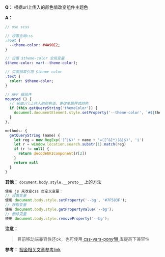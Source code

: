 **Q：** 根据url上传入的颜色值改变组件主题色

**A：**
```sass
// use scss

// 设置全局css
:root {
  --theme-color: #4A90E2;
}

// 设置 $theme-color 全局变量
$theme-color: var(--theme-color);

// 页面照常引用 $theme-color
.text {
  color: $theme-color;
}
```
```js
// APP 根组件
mounted () {
  // 获取url上传入的颜色值，更改主题样式颜色
  if (this.getQueryString('themeColor')) {
    document.documentElement.style.setProperty('--theme-color', `#${themeColor}`)
  }
},

methods: {
  getQueryString (name) {
    let reg = new RegExp('(^|&)' + name + '=([^&]*)(&|$)', 'i')
    let r = window.location.search.substr(1).match(reg)
    if (r != null) {
      return decodeURIComponent(r[2])
    }
    return null
  }
}
```
**其他：**
`document.body.style.__proto__` 上的方法
```js
使用 js 来改变css 自定义变量：
// 设置变量
使用 document.body.style.setProperty('--bg', '#7F583F');
// 获取变量
使用 document.body.style.getPropertyValue('--bg');
// 删除变量
使用 document.body.style.removeProperty('--bg');
```
**注意：**
> 目前移动端兼容性还ok，也可使用[ css-vars-ponyfill ](https://github.com/jhildenbiddle/css-vars-ponyfill)库提高下兼容性

**参考：**
[掘金相关文章参考link](https://juejin.im/post/5ca41617f265da3092006155)